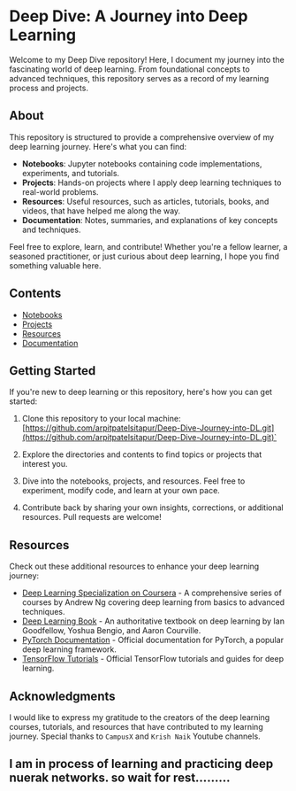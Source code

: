 # Deep Dive: A Journey into Deep Learning

Welcome to my Deep Dive repository! Here, I document my journey into the fascinating world of deep learning. From foundational concepts to advanced techniques, this repository serves as a record of my learning process and projects.

## About

This repository is structured to provide a comprehensive overview of my deep learning journey. Here's what you can find:

- **Notebooks**: Jupyter notebooks containing code implementations, experiments, and tutorials.
- **Projects**: Hands-on projects where I apply deep learning techniques to real-world problems.
- **Resources**: Useful resources, such as articles, tutorials, books, and videos, that have helped me along the way.
- **Documentation**: Notes, summaries, and explanations of key concepts and techniques.

Feel free to explore, learn, and contribute! Whether you're a fellow learner, a seasoned practitioner, or just curious about deep learning, I hope you find something valuable here.

## Contents

- [Notebooks](notebooks/)
- [Projects](projects/)
- [Resources](resources/)
- [Documentation](docs/)

## Getting Started

If you're new to deep learning or this repository, here's how you can get started:

1. Clone this repository to your local machine:
[https://github.com/arpitpatelsitapur/Deep-Dive-Journey-into-DL.git](https://github.com/arpitpatelsitapur/Deep-Dive-Journey-into-DL.git)`

2. Explore the directories and contents to find topics or projects that interest you.

3. Dive into the notebooks, projects, and resources. Feel free to experiment, modify code, and learn at your own pace.

4. Contribute back by sharing your own insights, corrections, or additional resources. Pull requests are welcome!

## Resources

Check out these additional resources to enhance your deep learning journey:

- [Deep Learning Specialization on Coursera](https://www.coursera.org/specializations/deep-learning) - A comprehensive series of courses by Andrew Ng covering deep learning from basics to advanced techniques.
- [Deep Learning Book](http://www.deeplearningbook.org/) - An authoritative textbook on deep learning by Ian Goodfellow, Yoshua Bengio, and Aaron Courville.
- [PyTorch Documentation](https://pytorch.org/docs/) - Official documentation for PyTorch, a popular deep learning framework.
- [TensorFlow Tutorials](https://www.tensorflow.org/tutorials) - Official TensorFlow tutorials and guides for deep learning.

## Acknowledgments

I would like to express my gratitude to the creators of the deep learning courses, tutorials, and resources that have contributed to my learning journey. 
Special thanks to `CampusX` and `Krish Naik` Youtube channels.

## I am in process of learning and practicing deep nuerak networks. so wait for rest.........
